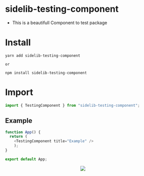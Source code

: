 # sidelib-testing-component

* This is a beautifull Component to test package

# Install
```shell
yarn add sidelib-testing-component

or

npm install sidelib-testing-component
```

# Import
```js
import { TestingComponent } from "sidelib-testing-component";
```
## Example
```js
function App() {
  return (
    <TestingComponent title="Example" />
    );
}

export default App;
```
<div align="center">
  <img src="https://user-images.githubusercontent.com/81385265/219652732-59008357-efa1-44f5-a068-033d481ad979.png" >
</div>
